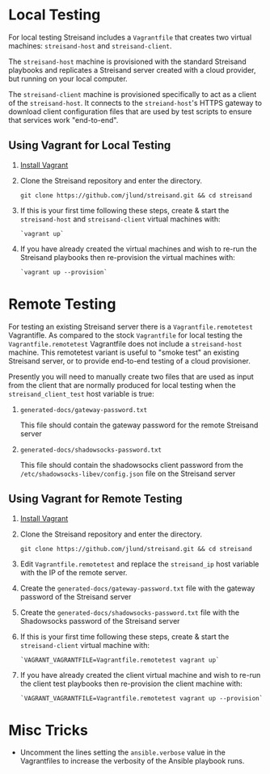 Local Testing
==========================

For local testing Streisand includes a `Vagrantfile` that creates two virtual
machines: `streisand-host` and `streisand-client`.

The `streisand-host` machine is provisioned with the standard Streisand
playbooks and replicates a Streisand server created with a cloud provider, but
running on your local computer.

The `streisand-client` machine is provisioned specifically to act as a client of
the `streisand-host`. It connects to the `streiand-host`'s HTTPS gateway to
download client configuration files that are used by test scripts to ensure that
services work "end-to-end".

Using Vagrant for Local Testing
-------------------------------

1. [Install Vagrant](https://www.vagrantup.com/docs/installation/)
2. Clone the Streisand repository and enter the directory.

       git clone https://github.com/jlund/streisand.git && cd streisand
3. If this is your first time following these steps, create & start the
   `streisand-host` and `streisand-client` virtual machines with:

       `vagrant up`
4. If you have already created the virtual machines and wish to re-run the
   Streisand playbooks then re-provision the virtual machines with:

       `vagrant up --provision`

Remote Testing
==========================

For testing an existing Streisand server there is a `Vagrantfile.remotetest`
Vagrantifle. As compared to the stock `Vagrantfile` for local testing the
`Vagrantfile.remotetest` Vagrantfile does not include a `streisand-host`
machine. This remotetest variant is useful to "smoke test" an existing
Streisand server, or to provide end-to-end testing of a cloud provisioner.

Presently you will need to manually create two files that are used as input from
the client that are normally produced for local testing when the
`streisand_client_test` host variable is true:

1. `generated-docs/gateway-password.txt`

      This file should contain the gateway password for the remote Streisand
      server
2. `generated-docs/shadowsocks-password.txt`

      This file should contain the shadowsocks client password from the
      `/etc/shadowsocks-libev/config.json` file on the Streisand server

Using Vagrant for Remote Testing
--------------------------------

1. [Install Vagrant](https://www.vagrantup.com/docs/installation/)
2. Clone the Streisand repository and enter the directory.

       git clone https://github.com/jlund/streisand.git && cd streisand
3. Edit `Vagrantfile.remotetest` and replace the `streisand_ip` host variable
   with the IP of the remote server.
4. Create the `generated-docs/gateway-password.txt` file with the gateway
   password of the Streisand server
5. Create the `generated-docs/shadowsocks-password.txt` file with the
   Shadowsocks password of the Streisand server
6. If this is your first time following these steps, create & start the
   `streisand-client` virtual machine with:

       `VAGRANT_VAGRANTFILE=Vagrantfile.remotetest vagrant up`
7. If you have already created the client virtual machine and wish to re-run the
   client test playbooks then re-provision the client machine with:

       `VAGRANT_VAGRANTFILE=Vagrantfile.remotetest vagrant up --provision`

Misc Tricks
==========================

* Uncomment the lines setting the `ansible.verbose` value in the Vagrantfiles to
  increase the verbosity of the Ansible playbook runs.
